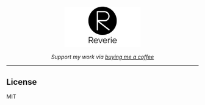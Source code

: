 <div align="center">
  <br>
  <img src="/images/reverie-text.png" alt="Reverie" width="200"/>
  <br>  
  <p align="center">
    <i>Support my work via <a href="buymeacoffee.com/ilikeit">buying me a coffee</a></i>
  </p>
</div>

---


## License

MIT
